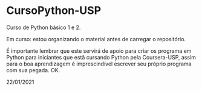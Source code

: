 # CursoPython-USP
 
 Curso de Python básico 1 e 2.
 
 Em curso: estou organizando o material antes de carregar o repositório.

É importante lembrar que este servirá de apoio para criar os programa em Python
para iniciantes que estã cursando Python pela Coursera-USP, assim para o
boa aprendizagem é imprescindível escrever seu próprio programa com
sua pegada. OK.

22/01/2021

